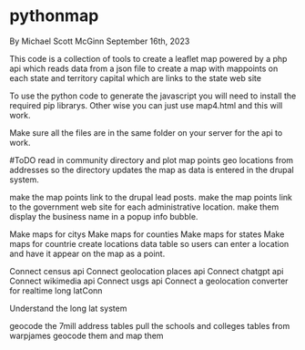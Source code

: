 # pythonmap

By Michael Scott McGinn
September 16th, 2023

This code is a collection of tools to create a leaflet map powered by a php api
which reads data from a json file to create a map with mappoints on each state
and territory capital which are links to the state web site

To use the python code to generate the javascript you will need to install the required pip librarys.
Other wise you can just use map4.html and this will work.

Make sure all the files are in the same folder on your server for the api to work.

#ToDO  read in community directory and plot map points geo locations from addresses so the directory updates the map as data is entered in the drupal system.

make the map points link to the drupal lead posts.
make the map points link to the government web site for each administrative location.
make them display the business name in a popup info bubble.

Make maps for citys
Make maps for counties
Make maps for states
Make maps for countrie
create locations data table so users can enter a location and have it appear on the map as a point.

Connect census api
Connect geolocation places api
Connect chatgpt api
Connect wikimedia api
Connect usgs api
Connect a geolocation converter for realtime long latConn

Understand the long lat system

geocode the 7mill address tables
pull the schools and colleges tables from warpjames
geocode them and map them

